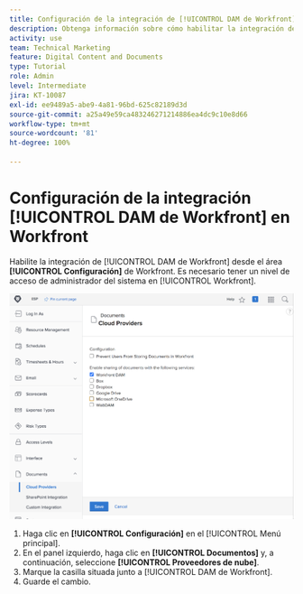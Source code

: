 ```yaml
---
title: Configuración de la integración de [!UICONTROL DAM de Workfront] en Workfront
description: Obtenga información sobre cómo habilitar la integración de [!UICONTROL DAM de Workfront] en el nivel de acceso del administrador del sistema.
activity: use
team: Technical Marketing
feature: Digital Content and Documents
type: Tutorial
role: Admin
level: Intermediate
jira: KT-10087
exl-id: ee9489a5-abe9-4a81-96bd-625c82189d3d
source-git-commit: a25a49e59ca483246271214886ea4dc9c10e8d66
workflow-type: tm+mt
source-wordcount: '81'
ht-degree: 100%

---
```


# Configuración de la integración [!UICONTROL DAM de Workfront] en Workfront

Habilite la integración de [!UICONTROL DAM de Workfront] desde el área **[!UICONTROL Configuración]** de Workfront. Es necesario tener un nivel de acceso de administrador del sistema en [!UICONTROL Workfront].

![Una captura de pantalla de la página de configuración [!UICONTROL Proveedores de nube]](assets/01-configure-the-integration-in-workfront.png)

1. Haga clic en **[!UICONTROL Configuración]** en el [!UICONTROL Menú principal].
1. En el panel izquierdo, haga clic en **[!UICONTROL Documentos]** y, a continuación, seleccione **[!UICONTROL Proveedores de nube]**.
1. Marque la casilla situada junto a [!UICONTROL DAM de Workfront].
1. Guarde el cambio.

<!--
Learn more graphic and documentation article link, below
* Enabling Workfront DAM
 -->
